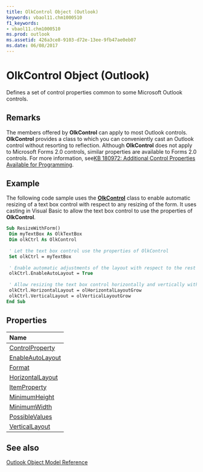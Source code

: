 ```yaml
---
title: OlkControl Object (Outlook)
keywords: vbaol11.chm1000510
f1_keywords:
- vbaol11.chm1000510
ms.prod: outlook
ms.assetid: 426a3ce8-9103-d72e-13ee-9fb47ae0eb07
ms.date: 06/08/2017
---
```



# OlkControl Object (Outlook)

Defines a set of control properties common to some Microsoft Outlook controls.


## Remarks

The members offered by  **OlkControl** can apply to most Outlook controls. **OlkControl** provides a class to which you can conveniently cast an Outlook control without resorting to reflection. Although **OlkControl** does not apply to Microsoft Forms 2.0 controls, similar properties are available to Forms 2.0 controls. For more information, see[KB 180972: Additional Control Properties Available for Programming](https://support.microsoft.com/kb/180972).


## Example

The following code sample uses the  **[OlkControl](Outlook.olkcontrol.md)** class to enable automatic resizing of a text box control with respect to any resizing of the form. It uses casting in Visual Basic to allow the text box control to use the properties of **OlkControl**.


```vb
Sub ResizeWithForm() 
 Dim myTextBox As OlkTextBox 
 Dim olkCtrl As OlkControl 
 
 ' Let the text box control use the properties of OlkControl 
 Set olkCtrl = myTextBox 
 
 ' Enable automatic adjustments of the layout with respect to the rest of the form 
 olkCtrl.EnableAutoLayout = True 
 
 ' Allow resizing the text box control horizontally and vertically with the form 
 olkCtrl.HorizontalLayout = olHorizontalLayoutGrow 
 olkCtrl.VerticalLayout = olVerticalLayoutGrow 
End Sub
```


## Properties



|**Name**|
|:-----|
|[ControlProperty](Outlook.OlkControl.ControlProperty.md)|
|[EnableAutoLayout](Outlook.OlkControl.EnableAutoLayout.md)|
|[Format](Outlook.OlkControl.Format.md)|
|[HorizontalLayout](Outlook.OlkControl.HorizontalLayout.md)|
|[ItemProperty](Outlook.OlkControl.ItemProperty.md)|
|[MinimumHeight](Outlook.OlkControl.MinimumHeight.md)|
|[MinimumWidth](Outlook.OlkControl.MinimumWidth.md)|
|[PossibleValues](Outlook.OlkControl.PossibleValues.md)|
|[VerticalLayout](Outlook.OlkControl.VerticalLayout.md)|

## See also


[Outlook Object Model Reference](./overview/Outlook/object-model.md)
